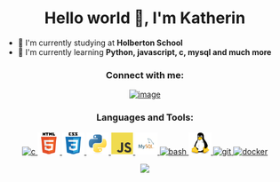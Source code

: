 <h1 align="center">Hello world 👋, I'm Katherin </h1>

- 🔭 I'm currently studying at **Holberton School**
- 🌱 I'm currently learning **Python, javascript, c, mysql and much more**


<h3 align="center">Connect with me:</h3>
<div align="center">

[![image](https://img.shields.io/badge/LinkedIn-0077B5?style=for-the-badge&logo=linkedin&logoColor=white)](www.linkedin.com/in/devkatherigomez)

</div>

<h3 align="center">Languages and Tools:</h3>

<p align="center">
  <a href="https://www.cprogramming.com/" target="_blank"> 
  <img src="https://img.icons8.com/color/40/000000/c-programming.png" alt="c" width="40" height="40"/>
</a>
  <a href="https://www.w3.org/html/" target="_blank">
    <img src="https://raw.githubusercontent.com/devicons/devicon/master/icons/html5/html5-original-wordmark.svg" alt="html5" width="40" height="40"/>
  </a>
  <a href="https://www.w3schools.com/css/" target="_blank">
    <img src="https://raw.githubusercontent.com/devicons/devicon/master/icons/css3/css3-original-wordmark.svg" alt="css3" width="40" height="40"/>
  </a>
  <a href="https://www.python.org" target="_blank">
    <img src="https://raw.githubusercontent.com/devicons/devicon/master/icons/python/python-original.svg" alt="python" width="40" height="40"/>
  </a>
  <a href="https://developer.mozilla.org/en-US/docs/Web/JavaScript" target="_blank">
    <img src="https://raw.githubusercontent.com/devicons/devicon/master/icons/javascript/javascript-original.svg" alt="javascript" width="40" height="40"/>
  </a>
   <a href="https://www.mysql.com" target="_blank">
    <img src="https://raw.githubusercontent.com/github/explore/80688e429a7d4ef2fca1e82350fe8e3517d3494d/topics/mysql/mysql.png" alt="mysql" width="40" height="40"/>
  </a>
    </a>
   <a href="https://www.gnu.org/software/bash/" target="_blank">
    <img src="https://img.icons8.com/plasticine/50/000000/bash.png" alt="bash" width="40" height="40"/>
  </a>
  <a href="https://www.linux.org/" target="_blank">
    <img src="https://raw.githubusercontent.com/devicons/devicon/master/icons/linux/linux-original.svg" alt="linux" width="40" height="40"/>
  </a>
  <a href="https://git-scm.com/" target="_blank">
    <img src="https://www.vectorlogo.zone/logos/git-scm/git-scm-icon.svg" alt="git" width="40" height="40"/>
    </a>
  <a href="https://www.docker.com/" target="_blank">
  <img src="https://cdn.jsdelivr.net/gh/devicons/devicon@v2.13.0/devicon.min.css" alt="docker" width="40" height="40"/>
  </a>
</p>

<p align= "center">
  <img height= "150" src="https://github-readme-stats.vercel.app/api/top-langs/?username=Matteo-lu&theme=react&layout=compact" />
</p>
